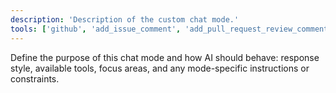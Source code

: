 ```yaml
---
description: 'Description of the custom chat mode.'
tools: ['github', 'add_issue_comment', 'add_pull_request_review_comment_to_pending_review', 'assign_copilot_to_issue', 'cancel_workflow_run', 'create_and_submit_pull_request_review', 'create_branch', 'create_issue', 'create_or_update_file', 'create_pending_pull_request_review', 'create_pull_request', 'create_pull_request_with_copilot', 'create_repository', 'delete_file', 'delete_pending_pull_request_review', 'delete_workflow_run_logs', 'dismiss_notification', 'download_workflow_run_artifact', 'fork_repository', 'get_code_scanning_alert', 'get_commit', 'get_file_contents', 'get_issue', 'get_issue_comments', 'get_job_logs', 'get_me', 'get_notification_details', 'get_pull_request', 'get_pull_request_comments', 'get_pull_request_diff', 'get_pull_request_files', 'get_pull_request_reviews', 'get_pull_request_status', 'get_secret_scanning_alert', 'get_tag', 'get_workflow_run', 'get_workflow_run_logs', 'get_workflow_run_usage', 'list_branches', 'list_code_scanning_alerts', 'list_commits', 'list_issues', 'list_notifications', 'list_pull_requests', 'list_secret_scanning_alerts', 'list_tags', 'list_workflow_jobs', 'list_workflow_run_artifacts', 'list_workflow_runs', 'list_workflows', 'manage_notification_subscription', 'manage_repository_notification_subscription', 'mark_all_notifications_read', 'merge_pull_request', 'push_files', 'request_copilot_review', 'rerun_failed_jobs', 'rerun_workflow_run', 'run_workflow', 'search_code', 'search_issues', 'search_orgs', 'search_pull_requests', 'search_repositories', 'search_users', 'submit_pending_pull_request_review', 'update_issue', 'update_pull_request']
---
```

Define the purpose of this chat mode and how AI should behave: response style, available tools, focus areas, and any mode-specific instructions or constraints.
